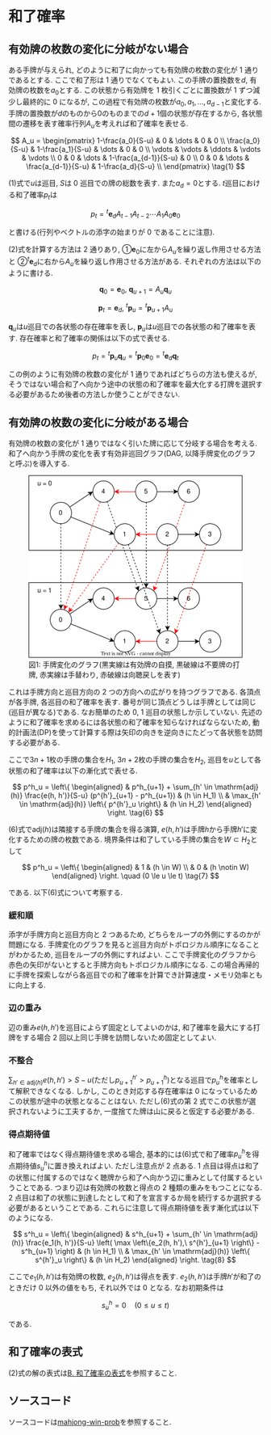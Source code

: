 # 和了確率

## 有効牌の枚数の変化に分岐がない場合

ある手牌が与えられ, どのように和了に向かっても有効牌の枚数の変化が 1 通りであるとする. ここで和了形は 1 通りでなくてもよい. この手牌の置換数を$d$, 有効牌の枚数を$a_0$とする. この状態から有効牌を 1 枚引くごとに置換数が 1 ずつ減少し最終的に 0 になるが, この過程で有効牌の枚数が$a_0, a_1, \ldots , a_{d-1}$と変化する. 手牌の置換数が$d$のものから$0$のものまでの$d+1$個の状態が存在するから, 各状態間の遷移を表す確率行列$A_u$を考えれば和了確率を表せる.

$$
A_u =
\begin{pmatrix}
1-\frac{a_0}{S-u} & 0 & \dots & 0 & 0 \\
\frac{a_0}{S-u} & 1-\frac{a_1}{S-u} & \dots & 0 & 0 \\
\vdots & \vdots & \ddots & \vdots & \vdots \\
0 & 0 & \dots & 1-\frac{a_{d-1}}{S-u} & 0 \\
0 & 0 & \dots & \frac{a_{d-1}}{S-u} & 1-\frac{a_d}{S-u} \\
\end{pmatrix}
\tag{1}
$$

(1)式で$u$は巡目, $S$は 0 巡目での牌の総数を表す. また$a_d = 0$とする. $t$巡目における和了確率$p_t$は

$$
p_t = {}^t \boldsymbol{e}_d A_{t-1} A_{t-2} \cdots A_1 A_0 \boldsymbol{e}_0
\tag{2}
$$

と書ける(行列やベクトルの添字の始まりが 0 であることに注意).

(2)式を計算する方法は 2 通りあり, ①$\boldsymbol{e}_0$に左から$A_u$を繰り返し作用させる方法と ②${}^t \boldsymbol{e}_d$に右から$A_u$を繰り返し作用させる方法がある. それぞれの方法は以下のように書ける.

$$
\boldsymbol{q}_0 = \boldsymbol{e}_0,\ \boldsymbol{q}_{u+1} = A_u \boldsymbol{q}_u
\tag{3}
$$

$$
\boldsymbol{p}_t = \boldsymbol{e}_d,\ {}^t\boldsymbol{p}_u = {}^t\boldsymbol{p}_{u+1} A_u
\tag{4}
$$

$\boldsymbol{q}_u$は$u$巡目での各状態の存在確率を表し, $\boldsymbol{p}_u$は$u$巡目での各状態の和了確率を表す. 存在確率と和了確率の関係は以下の式で表せる.

$$
p_t = {}^t\boldsymbol{p}_u \boldsymbol{q}_u = {}^t\boldsymbol{p}_0 \boldsymbol{e}_0 = {}^t\boldsymbol{e}_d \boldsymbol{q}_t
\tag{5}
$$

この例のように有効牌の枚数の変化が 1 通りであればどちらの方法も使えるが, そうではない場合和了へ向かう途中の状態の和了確率を最大化する打牌を選択する必要があるため後者の方法しか使うことができない.

## 有効牌の枚数の変化に分岐がある場合

有効牌の枚数の変化が 1 通りではなく引いた牌に応じて分岐する場合を考える. 和了へ向かう手牌の変化を表す有効非巡回グラフ(DAG, 以降手牌変化のグラフと呼ぶ)を導入する.

<figure text-align="center">
  <img src="../img/dag.svg"/>
  <figcaption>図1: 手牌変化のグラフ(黒実線は有効牌の自摸, 黒破線は不要牌の打牌, 赤実線は手替わり, 赤破線は向聴戻しを表す)</figcaption>
</figure>

これは手牌方向と巡目方向の 2 つの方向への広がりを持つグラフである. 各頂点が各手牌, 各巡目の和了確率を表す. 番号が同じ頂点どうしは手牌としては同じ(巡目が異なる)である. なお簡単のため 0, 1 巡目の状態しか示していない. 先述のように和了確率を求めるには各状態の和了確率を知らなければならないため, 動的計画法(DP)を使って計算する際は矢印の向きを逆向きにたどって各状態を訪問する必要がある.

ここで$3n+1$枚の手牌の集合を$H_1$, $3n+2$枚の手牌の集合を$H_2$, 巡目を$u$として各状態の和了確率は以下の漸化式で表せる.

$$
p^h_u =
\left\{
\begin{aligned}
& p^h_{u+1} + \sum_{h' \in \mathrm{adj}(h)} \frac{e(h, h')}{S-u} (p^{h'}_{u+1} - p^h_{u+1}) & (h \in H_1) \\
& \max_{h' \in \mathrm{adj}(h)} \left\{ p^{h'}_u \right\} & (h \in H_2)
\end{aligned}
\right.
\tag{6}
$$

(6)式で$\mathrm{adj}(h)$は隣接する手牌の集合を得る演算, $e(h, h')$は手牌$h$から手牌$h'$に変化するための牌の枚数である. 境界条件は和了している手牌の集合を$W \subset H_2$として

$$
p^h_u =
\left\{
\begin{aligned}
& 1 & (h \in W) \\
& 0 & (h \notin W)
\end{aligned}
\right.
\quad (0 \le u \le t)
\tag{7}
$$

である. 以下(6)式について考察する.

### 緩和順

添字が手牌方向と巡目方向と 2 つあるため, どちらをループの外側にするのかが問題になる. 手牌変化のグラフを見ると巡目方向がトポロジカル順序になることがわかるため, 巡目をループの外側にすればよい. ここで手牌変化のグラフから赤色の矢印がないとすると手牌方向もトポロジカル順序になる. この場合再帰的に手牌を探索しながら各巡目での和了確率を計算でき計算速度・メモリ効率ともに向上する.

### 辺の重み

辺の重み$e(h, h')$を巡目によらず固定としてよいのかは, 和了確率を最大にする打牌をする場合 2 回以上同じ手牌を訪問しないため固定としてよい.

### 不整合

$\sum_{h' \in \mathrm{adj}(h)} e(h, h') > S - u$(ただし$p^{h'}_{u+1} > p^h_{u+1}$)となる巡目で$p^h_u$を確率として解釈できなくなる. しかし, このとき対応する存在確率は 0 になっているためこの状態が途中の状態となることはない. ただし(6)式の第 2 式でこの状態が選択されないように工夫するか, 一度捨てた牌は山に戻ると仮定する必要がある.

### 得点期待値

和了確率ではなく得点期待値を求める場合, 基本的には(6)式で和了確率$p^h_u$を得点期待値$s^h_u$に置き換えればよい. ただし注意点が 2 点ある. 1 点目は得点は和了の状態に付属するのではなく聴牌から和了へ向かう辺に重みとして付属するということである. つまり辺は有効牌の枚数と得点の 2 種類の重みをもつことになる. 2 点目は和了の状態に到達したとして和了を宣言するか局を続行するか選択する必要があるということである. これらに注意して得点期待値を表す漸化式は以下のようになる.

$$
s^h_u =
\left\{
\begin{aligned}
& s^h_{u+1} + \sum_{h' \in \mathrm{adj}(h)} \frac{e_1(h, h')}{S-u} \left( \max \left\{e_2(h, h'),\ s^{h'}_{u+1} \right\} - s^h_{u+1} \right) & (h \in H_1) \\
& \max_{h' \in \mathrm{adj}(h)} \left\{ s^{h'}_u \right\} & (h \in H_2)
\end{aligned}
\right.
\tag{8}
$$

ここで$e_1(h, h')$は有効牌の枚数, $e_2(h, h')$は得点を表す. $e_2(h, h')$は手牌$h'$が和了のときだけ 0 以外の値をもち, それ以外では 0 となる. なお初期条件は

$$
s^h_u = 0 \quad (0 \le u \le t)
\tag{9}
$$

である.

## 和了確率の表式

(2)式の解の表式は[B. 和了確率の表式](formula.md)を参照すること.

## ソースコード

ソースコードは[mahjong-win-prob](https://github.com/tomohxx/mahjong-win-prob)を参照すること.
